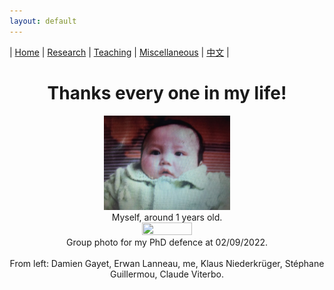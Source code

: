 ```yaml
---
layout: default
---
```

| [Home](index.md)  | [Research](research-en.md)    | [Teaching](teaching-en.md) | [Miscellaneous](miscellaneous-en.md)        | [中文](people-ch.md) |

<h1 style="text-align:center">Thanks every one in my life! </h1>



<center><img src="title.png" width="40%" height="40%"/></center>


<center>Myself, around 1 years old.</center>

<center><img src="phddefence.jpg" width="40%" height="40%"/></center>


<center>Group photo for my PhD defence at 02/09/2022.
<br /><br />
  From left: Damien Gayet, Erwan Lanneau, me, Klaus Niederkrüger, Stéphane Guillermou, Claude Viterbo.
</center>









<meta name="googlebot" content="noindex" />
